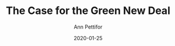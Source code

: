 ---
title: "The Case for the Green New Deal"
author: "Ann Pettifor"
isbn: "1788738152"
isbn13: "9781788738156"
rating: "4"
publisher: "Verso"
pages: "208"
publishYear: "2019"
read: "2020"
goodreads_id: "50154780"
language: "en"
date: "2020-01-25"
---